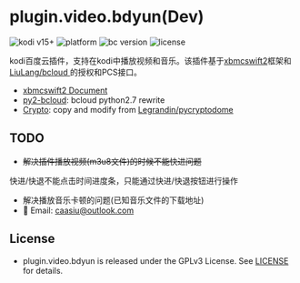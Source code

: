 # plugin.video.bdyun(Dev)
![kodi v15+](https://img.shields.io/badge/kodi-v15.2+-brightgreen.svg)
![platform](https://img.shields.io/badge/Platform-ALL-yellow.svg)
![bc version](https://img.shields.io/badge/Version-0.6.6-red.svg)
![license](https://img.shields.io/badge/License-GPLv3-blue.svg)

kodi百度云插件，支持在kodi中播放视频和音乐。该插件基于[xbmcswift2](https://github.com/jbeluch/xbmcswift2)框架和[LiuLang/bcloud
](https://github.com/LiuLang/bcloud)的授权和PCS接口。

* [xbmcswift2 Document](https://xbmcswift2.readthedocs.io/en/latest/)
* [py2-bcloud](https://github.com/caasiu/bcloud-cl): bcloud python2.7 rewrite 
* [Crypto](Crypto): copy and modify from [Legrandin/pycryptodome
](https://github.com/Legrandin/pycryptodome)

## TODO
* ~~解决插件播放视频(m3u8文件)的时候不能快进问题~~

 快进/快退不能点击时间进度条，只能通过快进/快退按钮进行操作
* 解决播放音乐卡顿的问题(已知音乐文件的下载地址)
* :email: Email: [caasiu@outlook.com](mailto:caasiu@outlook.com)

## License
* plugin.video.bdyun is released under the GPLv3 License. See [LICENSE](LICENSE) for details.
